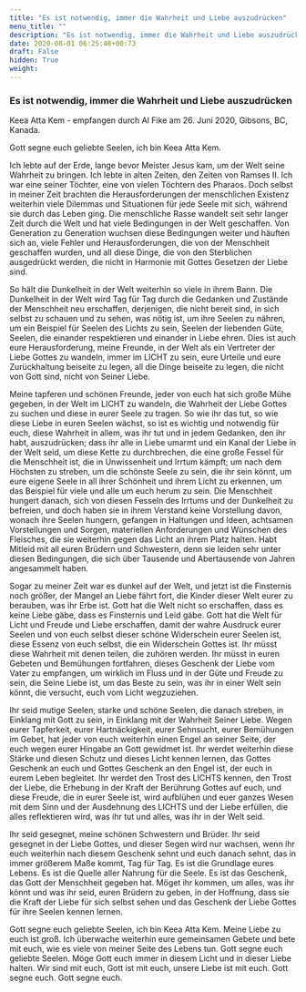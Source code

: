 ```yaml
---
title: "Es ist notwendig, immer die Wahrheit und Liebe auszudrücken"
menu_title: ""
description: "Es ist notwendig, immer die Wahrheit und Liebe auszudrücken"
date: 2020-08-01 06:25:48+00:73
draft: False
hidden: True
weight:
---
```

### Es ist notwendig, immer die Wahrheit und Liebe auszudrücken

Keea Atta Kem - empfangen durch Al Fike am 26. Juni 2020, Gibsons, BC, Kanada.

Gott segne euch geliebte Seelen, ich bin Keea Atta Kem.

Ich lebte auf der Erde, lange bevor Meister Jesus kam, um der Welt seine Wahrheit zu bringen. Ich lebte in alten Zeiten, den Zeiten von Ramses II. Ich war eine seiner Töchter, eine von vielen Töchtern des Pharaos. Doch selbst in meiner Zeit brachten die Herausforderungen der menschlichen Existenz weiterhin viele Dilemmas und Situationen für jede Seele mit sich, während sie durch das Leben ging. Die menschliche Rasse wandelt seit sehr langer Zeit durch die Welt und hat viele Bedingungen in der Welt geschaffen. Von Generation zu Generation wuchsen diese Bedingungen weiter und häuften sich an, viele Fehler und Herausforderungen, die von der Menschheit geschaffen wurden, und all diese Dinge, die von den Sterblichen ausgedrückt werden, die nicht in Harmonie mit Gottes Gesetzen der Liebe sind.

So hält die Dunkelheit in der Welt weiterhin so viele in ihrem Bann. Die Dunkelheit in der Welt wird Tag für Tag durch die Gedanken und Zustände der Menschheit neu erschaffen, derjenigen, die nicht bereit sind, in sich selbst zu schauen und zu sehen, was nötig ist, um ihre Seelen zu nähren, um ein Beispiel für Seelen des Lichts zu sein, Seelen der liebenden Güte, Seelen, die einander respektieren und einander in Liebe ehren. Dies ist auch eure Herausforderung, meine Freunde, in der Welt als ein Vertreter der Liebe Gottes zu wandeln, immer im LICHT zu sein, eure Urteile und eure Zurückhaltung beiseite zu legen, all die Dinge beiseite zu legen, die nicht von Gott sind, nicht von Seiner Liebe.

Meine tapferen und schönen Freunde, jeder von euch hat sich große Mühe gegeben, in der Welt im LICHT zu wandeln, die Wahrheit der Liebe Gottes zu suchen und diese in eurer Seele zu tragen. So wie ihr das tut, so wie diese Liebe in euren Seelen wächst, so ist es wichtig und notwendig für euch, diese Wahrheit in allem, was ihr tut und in jedem Gedanken, den ihr habt, auszudrücken; dass ihr alle in Liebe umarmt und ein Kanal der Liebe in der Welt seid, um diese Kette zu durchbrechen, die eine große Fessel für die Menschheit ist, die in Unwissenheit und Irrtum kämpft; um nach dem Höchsten zu streben, um die schönste Seele zu sein, die ihr sein könnt, um eure eigene Seele in all ihrer Schönheit und ihrem Licht zu erkennen, um das Beispiel für viele und alle um euch herum zu sein. Die Menschheit hungert danach, sich von diesen Fesseln des Irrtums und der Dunkelheit zu befreien, und doch haben sie in ihrem Verstand keine Vorstellung davon, wonach ihre Seelen hungern, gefangen in Haltungen und Ideen, achtsamen Vorstellungen und Sorgen, materiellen Anforderungen und Wünschen des Fleisches, die sie weiterhin gegen das Licht an ihrem Platz halten. Habt Mitleid mit all euren Brüdern und Schwestern, denn sie leiden sehr unter diesen Bedingungen, die sich über Tausende und Abertausende von Jahren angesammelt haben.

Sogar zu meiner Zeit war es dunkel auf der Welt, und jetzt ist die Finsternis noch größer, der Mangel an Liebe fährt fort, die Kinder dieser Welt eurer zu berauben, was ihr Erbe ist. Gott hat die Welt nicht so erschaffen, dass es keine Liebe gäbe, dass es Finsternis und Leid gäbe. Gott hat die Welt für Licht und Freude und Liebe erschaffen, damit der wahre Ausdruck eurer Seelen und von euch selbst dieser schöne Widerschein eurer Seelen ist, diese Essenz von euch selbst, die ein Widerschein Gottes ist. Ihr müsst diese Wahrheit mit denen teilen, die zuhören werden. Ihr müsst in euren Gebeten und Bemühungen fortfahren, dieses Geschenk der Liebe vom Vater zu empfangen, um wirklich im Fluss und in der Güte und Freude zu sein, die Seine Liebe ist, um das Beste zu sein, was ihr in einer Welt sein könnt, die versucht, euch vom Licht wegzuziehen.

Ihr seid mutige Seelen, starke und schöne Seelen, die danach streben, in Einklang mit Gott zu sein, in Einklang mit der Wahrheit Seiner Liebe. Wegen eurer Tapferkeit, eurer Hartnäckigkeit, eurer Sehnsucht, eurer Bemühungen im Gebet, hat jeder von euch weiterhin einen Engel an seiner Seite, der euch wegen eurer Hingabe an Gott gewidmet ist. Ihr werdet weiterhin diese Stärke und diesen Schutz und dieses Licht kennen lernen, das Gottes Geschenk an euch und Gottes Geschenk an den Engel ist, der euch in eurem Leben begleitet. Ihr werdet den Trost des LICHTS kennen, den Trost der Liebe, die Erhebung in der Kraft der Berührung Gottes auf euch, und diese Freude, die in eurer Seele ist, wird aufblühen und euer ganzes Wesen mit dem Sinn und der Ausdehnung des LICHTS und der Liebe erfüllen, die alles reflektieren wird, was ihr tut und alles, was ihr in der Welt seid.

Ihr seid gesegnet, meine schönen Schwestern und Brüder. Ihr seid gesegnet in der Liebe Gottes, und dieser Segen wird nur wachsen, wenn ihr euch weiterhin nach diesem Geschenk sehnt und euch danach sehnt, das in immer größerem Maße kommt, Tag für Tag. Es ist die Grundlage eures Lebens. Es ist die Quelle aller Nahrung für die Seele. Es ist das Geschenk, das Gott der Menschheit gegeben hat. Möget ihr kommen, um alles, was ihr könnt und was ihr seid, euren Brüdern zu geben, in der Hoffnung, dass sie die Kraft der Liebe für sich selbst sehen und das Geschenk der Liebe Gottes für ihre Seelen kennen lernen.

Gott segne euch geliebte Seelen, ich bin Keea Atta Kem. Meine Liebe zu euch ist groß. Ich überwache weiterhin eure gemeinsamen Gebete und bete mit euch, wie es viele von meiner Seite des Lebens tun. Gott segne euch geliebte Seelen. Möge Gott euch immer in diesem Licht und in dieser Liebe halten. Wir sind mit euch, Gott ist mit euch, unsere Liebe ist mit euch. Gott segne euch. Gott segne euch.
